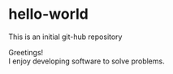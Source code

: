 # hello-world
This is an initial git-hub repository

Greetings!  
I enjoy developing software to solve problems.  
